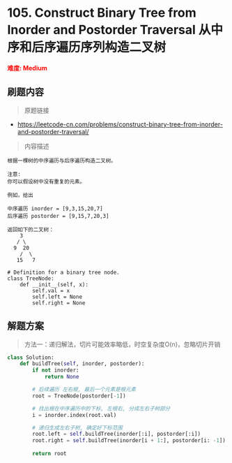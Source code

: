 # 105. Construct Binary Tree from Inorder and Postorder Traversal 从中序和后序遍历序列构造二叉树

**<font color=red>难度: Medium</font>**

## 刷题内容

> 原题链接

* https://leetcode-cn.com/problems/construct-binary-tree-from-inorder-and-postorder-traversal/

> 内容描述

```
根据一棵树的中序遍历与后序遍历构造二叉树。

注意:
你可以假设树中没有重复的元素。

例如，给出

中序遍历 inorder = [9,3,15,20,7]
后序遍历 postorder = [9,15,7,20,3]

返回如下的二叉树：
    3
   / \
  9  20
    /  \
   15   7

# Definition for a binary tree node.
class TreeNode:
    def __init__(self, x):
        self.val = x
        self.left = None
        self.right = None
```

## 解题方案

> 方法一：递归解法，切片可能效率略低，时空复杂度O(n)，忽略切片开销
>

```python
class Solution:
    def buildTree(self, inorder, postorder):
        if not inorder:
            return None

        # 后续遍历 左右根, 最后一个元素是根元素
        root = TreeNode(postorder[-1])

        # 找出根在中序遍历中的下标, 左根右, 分成左右子树部分
        i = inorder.index(root.val)

        # 递归生成左右子树, 确定好下标范围
        root.left = self.buildTree(inorder[:i], postorder[:i])
        root.right = self.buildTree(inorder[i + 1:], postorder[i: -1])
        
        return root
```

